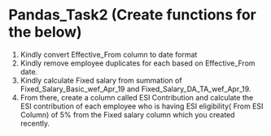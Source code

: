 # Pandas_Task2 (Create functions for the below)
1. Kindly convert Effective_From column to date format
2. Kindly remove employee duplicates for each based on Effective_From date.
3. Kindly calculate Fixed salary from summation of Fixed_Salary_Basic_wef_Apr_19 and Fixed_Salary_DA_TA_wef_Apr_19.
4. From there, create a column called ESI Contribution and calculate the ESI contribution of each employee who is having ESI eligibility( From ESI Column) of 5% from the Fixed salary column which you created recently.
